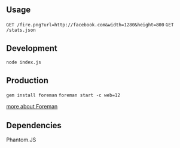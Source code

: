 ## Usage

`GET /fire.png?url=http://facebook.com&width=1280&height=800`
`GET /stats.json`

## Development

`node index.js`

## Production

`gem install foreman`
`foreman start -c web=12`

[more about Foreman](http://blog.daviddollar.org/2011/05/06/introducing-foreman.html)

## Dependencies

Phantom.JS